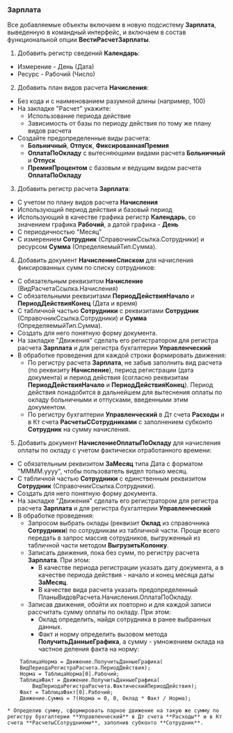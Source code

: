 ### Зарплата

Все добавляемые объекты включаем в новую подсистему **Зарплата**, выведенную в командный интерфейс, и включаем в состав функциональной опции **ВестиРасчетЗарплаты**.

1. Добавить регистр сведений **Календарь**:
  * Измерение - День (Дата)
  * Ресурс - Рабочий (Число)
  
2. Добавить план видов расчета **Начисления**:
  * Без кода и с наименованием разумной длины (например, 100)
  * На закладке "Расчет" укажите:
    * Использование периода действие
    * Зависимость от базы по периоду действия по тому же плану видов расчета
  * Создайте предопределенные виды расчета:
    * **Больничный**, **Отпуск**, **ФиксированнаяПремия**
    * **ОплатаПоОкладу** с вытесняющими видами расчета **Больничный** и **Отпуск**
    * **ПремияПроцентом** с базовым и ведущим видом расчета **ОплатаПоОкладу**

3. Добавить регистр расчета **Зарплата**:
  * С учетом по плану видов расчета **Начисления**
  * Использующий период действия и базовый период
  * Использующий в качестве графика регистр **Календарь**, со значением графика **Рабочий**, а датой графика - **День**
  * С периодичностью "Месяц"
  * С измерением **Сотрудник** (СправочникСсылка.Сотрудники) и ресурсом **Сумма** (ОпределяемыйТип.Сумма).

4. Добавить документ **НачислениеСписком** для начисления фиксированных сумм по списку сотрудников:
  * С обязательным реквизитом **Начисление** (ВидРасчетаСсылка.Начисления)
  * С обязательными реквизитами **ПериодДействияНачало** и **ПериодДействияКонец** (Дата и время)
  * С табличной частью **Сотрудники** с реквизитами **Сотрудник** (СправочникСсылка.Сотрудники) и **Сумма** (ОпределяемыйТип.Сумма).
  * Создать для него понятную форму документа.
  * На закладке "Движения" сделать его регистратором для регистра расчета **Зарплата** и для регистра бухгалтерии **Управленческий**
  * В обработке проведения для каждой строки формировать движения:
    * По регистру расчета **Зарплата**, не забыв заполнить вид расчета (по реквизиту **Начисление**), период регистрации (дата документа) и период действия (согласно реквизитам **ПериодДействияНачало** и **ПериодДействияКонец**). Период действия понадобится в дальнейшем для вытеснения оплаты по окладу больничными и отпусками, введенными этим документом.
    * По регистру бухгалтерии **Управленческий** в Дт счета **Расходы** и в Кт счета **РасчетыССотрудниками** с заполнением субконто **Сотрудник** на сумму начисления.
    
5. Добавить документ **НачислениеОплатыПоОкладу** для начисления оплаты по окладу с учетом фактически отработанного времени:
  * С обязательным реквизитом **ЗаМесяц** типа Дата с форматом "MMMM.yyyy", чтобы пользователь видел только месяц.
  * С табличной частью **Сотрудники** с единственным реквизитом **Сотрудник** (СправочникСсылка.Сотрудники).
  * Создать для него понятную форму документа.
  * На закладке "Движения" сделать его регистратором для регистра расчета **Зарплата** и для регистра бухгалтерии **Управленческий**
  * В обработке проведения:
    * Запросом выбрать оклады (реквизит **Оклад** из справочника **Сотрудники**) по сотрудникам из табличной части. Проще всего передать в запрос массив сотрудников, выгруженный из табличной части методом **ВыгрузитьКолонку**.
    * Записать движения, пока без сумм, по регистру расчета **Зарплата**. При этом:
      * В качестве периода регистрации указать дату документа, а в качестве периода действия - начало и конец месяца даты **ЗаМесяц**.
      * В качестве вида расчета указать предопределенный ПланыВидовРасчета.Начисления.ОплатаПоОкладу.
    * Записав движения, обойти их повторно и для каждой записи рассчитать сумму оплаты по окладу. При этом:
      * Оклад определить, найдя сотрудника в ранее выбранных данных.
      * Факт и норму определить вызовом метода **ПолучитьДанныеГрафика**, а сумму - умножением оклада на частное деления факта на норму: 

```bsl
	ТаблицаНорма = Движение.ПолучитьДанныеГрафика(
	ВидПериодаРегистраРасчета.ПериодДействия);
	Норма = ТаблицаНорма[0].Рабочий;
	ТаблицаФакт = Движение.ПолучитьДанныеГрафика(
		ВидПериодаРегистраРасчета.ФактическийПериодДействия);
	Факт = ТаблицаФакт[0].Рабочий;
	Движение.Сумма = ?(Норма = 0, 0, Оклад * Факт / Норма);

 ```
 
    * Определив сумму, сформировать парное движение на такую же сумму по регистру бухгалтерии **Управленческий** в Дт счета **Расходы** и в Кт счета **РасчетыССотрудникми**, заполнив субконто **Сотрудник**.
